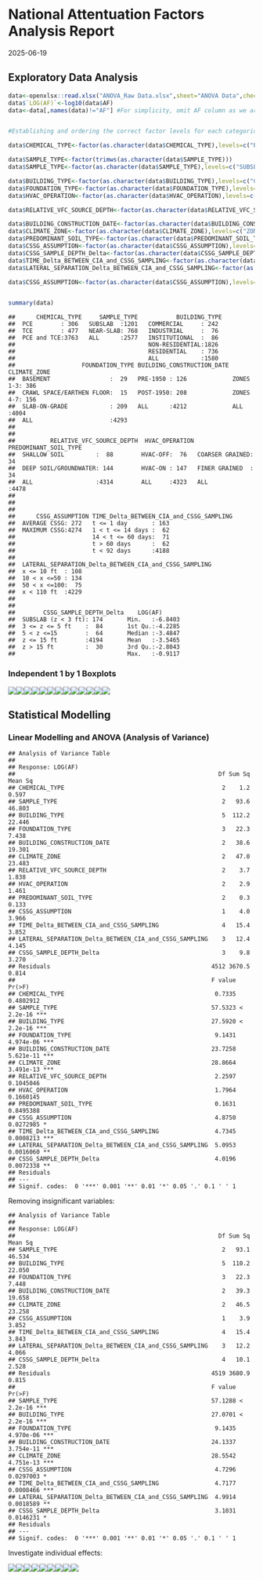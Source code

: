 National Attentuation Factors Analysis Report
================
2025-06-19

## Exploratory Data Analysis

``` r
data<-openxlsx::read.xlsx("ANOVA_Raw Data.xlsx",sheet="ANOVA Data",check.names=FALSE,sep.names = "_")
data$`LOG(AF)`<-log10(data$AF)
data<-data[,names(data)!="AF"] #For simplicity, omit AF column as we are modelling log_10(AF).


#Establishing and ordering the correct factor levels for each categorical variable. 

data$CHEMICAL_TYPE<-factor(as.character(data$CHEMICAL_TYPE),levels=c("PCE","TCE","PCE and TCE"))

data$SAMPLE_TYPE<-factor(trimws(as.character(data$SAMPLE_TYPE)))
data$SAMPLE_TYPE<-factor(as.character(data$SAMPLE_TYPE),levels=c("SUBSLAB","NEAR-SLAB","ALL"))

data$BUILDING_TYPE<-factor(as.character(data$BUILDING_TYPE),levels=c("COMMERCIAL","INDUSTRIAL","INSTITUTIONAL","NON-RESIDENTIAL","RESIDENTIAL","ALL"))
data$FOUNDATION_TYPE<-factor(as.character(data$FOUNDATION_TYPE),levels=c("BASEMENT","CRAWL SPACE/EARTHEN FLOOR","SLAB-ON-GRADE","ALL"))
data$HVAC_OPERATION<-factor(as.character(data$HVAC_OPERATION),levels=c("HVAC-OFF","HVAC-ON","ALL"))

data$RELATIVE_VFC_SOURCE_DEPTH<-factor(as.character(data$RELATIVE_VFC_SOURCE_DEPTH),levels=c("SHALLOW SOIL","DEEP SOIL/GROUNDWATER","ALL"))

data$BUILDING_CONSTRUCTION_DATE<-factor(as.character(data$BUILDING_CONSTRUCTION_DATE),levels=c("PRE-1950","POST-1950","ALL"))
data$CLIMATE_ZONE<-factor(as.character(data$CLIMATE_ZONE),levels=c("ZONES 1-3","ZONES 4-7","ALL"))
data$PREDOMINANT_SOIL_TYPE<-factor(as.character(data$PREDOMINANT_SOIL_TYPE),levels=c("COARSER GRAINED","FINER GRAINED","ALL"))
data$CSSG_ASSUMPTION<-factor(as.character(data$CSSG_ASSUMPTION),levels=c("AVERAGE CSSG","MAXIMUM CSSG"))
data$CSSG_SAMPLE_DEPTH_Delta<-factor(as.character(data$CSSG_SAMPLE_DEPTH_Delta),levels=c("SUBSLAB (z < 3 ft)","3 <= z <= 5 ft","5 < z <=15","z <= 15 ft","z > 15 ft"))
data$TIME_Delta_BETWEEN_CIA_and_CSSG_SAMPLING<-factor(as.character(data$TIME_Delta_BETWEEN_CIA_and_CSSG_SAMPLING),levels=c("t <= 1 day","1 < t <= 14 days","14 < t <= 60 days","t > 60 days","t < 92 days"))
data$LATERAL_SEPARATION_Delta_BETWEEN_CIA_and_CSSG_SAMPLING<-factor(as.character(data$LATERAL_SEPARATION_Delta_BETWEEN_CIA_and_CSSG_SAMPLING),levels=c("x <= 10 ft","10 < x <=50","50 < x <=100","x < 110 ft"))

data$CSSG_ASSUMPTION<-factor(as.character(data$CSSG_ASSUMPTION),levels=c("AVERAGE CSSG","MAXIMUM CSSG"))


summary(data)
```

    ##      CHEMICAL_TYPE     SAMPLE_TYPE           BUILDING_TYPE 
    ##  PCE        : 306   SUBSLAB  :1201   COMMERCIAL     : 242  
    ##  TCE        : 477   NEAR-SLAB: 768   INDUSTRIAL     :  76  
    ##  PCE and TCE:3763   ALL      :2577   INSTITUTIONAL  :  86  
    ##                                      NON-RESIDENTIAL:1826  
    ##                                      RESIDENTIAL    : 736  
    ##                                      ALL            :1580  
    ##                   FOUNDATION_TYPE BUILDING_CONSTRUCTION_DATE    CLIMATE_ZONE 
    ##  BASEMENT                 :  29   PRE-1950 : 126             ZONES 1-3: 386  
    ##  CRAWL SPACE/EARTHEN FLOOR:  15   POST-1950: 208             ZONES 4-7: 156  
    ##  SLAB-ON-GRADE            : 209   ALL      :4212             ALL      :4004  
    ##  ALL                      :4293                                              
    ##                                                                              
    ##                                                                              
    ##          RELATIVE_VFC_SOURCE_DEPTH  HVAC_OPERATION     PREDOMINANT_SOIL_TYPE
    ##  SHALLOW SOIL         :  88        HVAC-OFF:  76   COARSER GRAINED:  34     
    ##  DEEP SOIL/GROUNDWATER: 144        HVAC-ON : 147   FINER GRAINED  :  34     
    ##  ALL                  :4314        ALL     :4323   ALL            :4478     
    ##                                                                             
    ##                                                                             
    ##                                                                             
    ##      CSSG_ASSUMPTION TIME_Delta_BETWEEN_CIA_and_CSSG_SAMPLING
    ##  AVERAGE CSSG: 272   t <= 1 day       : 163                  
    ##  MAXIMUM CSSG:4274   1 < t <= 14 days :  62                  
    ##                      14 < t <= 60 days:  71                  
    ##                      t > 60 days      :  62                  
    ##                      t < 92 days      :4188                  
    ##                                                              
    ##  LATERAL_SEPARATION_Delta_BETWEEN_CIA_and_CSSG_SAMPLING
    ##  x <= 10 ft  : 108                                     
    ##  10 < x <=50 : 134                                     
    ##  50 < x <=100:  75                                     
    ##  x < 110 ft  :4229                                     
    ##                                                        
    ##                                                        
    ##        CSSG_SAMPLE_DEPTH_Delta    LOG(AF)       
    ##  SUBSLAB (z < 3 ft): 174       Min.   :-6.8403  
    ##  3 <= z <= 5 ft    :  84       1st Qu.:-4.2285  
    ##  5 < z <=15        :  64       Median :-3.4847  
    ##  z <= 15 ft        :4194       Mean   :-3.5465  
    ##  z > 15 ft         :  30       3rd Qu.:-2.8043  
    ##                                Max.   :-0.9117

### Independent 1 by 1 Boxplots

![](NAF_Analysis_Report_files/figure-gfm/boxplot-1.png)<!-- -->![](NAF_Analysis_Report_files/figure-gfm/boxplot-2.png)<!-- -->![](NAF_Analysis_Report_files/figure-gfm/boxplot-3.png)<!-- -->![](NAF_Analysis_Report_files/figure-gfm/boxplot-4.png)<!-- -->![](NAF_Analysis_Report_files/figure-gfm/boxplot-5.png)<!-- -->![](NAF_Analysis_Report_files/figure-gfm/boxplot-6.png)<!-- -->![](NAF_Analysis_Report_files/figure-gfm/boxplot-7.png)<!-- -->![](NAF_Analysis_Report_files/figure-gfm/boxplot-8.png)<!-- -->![](NAF_Analysis_Report_files/figure-gfm/boxplot-9.png)<!-- -->![](NAF_Analysis_Report_files/figure-gfm/boxplot-10.png)<!-- -->![](NAF_Analysis_Report_files/figure-gfm/boxplot-11.png)<!-- -->![](NAF_Analysis_Report_files/figure-gfm/boxplot-12.png)<!-- -->![](NAF_Analysis_Report_files/figure-gfm/boxplot-13.png)<!-- -->

## Statistical Modelling

### Linear Modelling and ANOVA (Analysis of Variance)

    ## Analysis of Variance Table
    ## 
    ## Response: LOG(AF)
    ##                                                          Df Sum Sq Mean Sq
    ## CHEMICAL_TYPE                                             2    1.2   0.597
    ## SAMPLE_TYPE                                               2   93.6  46.803
    ## BUILDING_TYPE                                             5  112.2  22.446
    ## FOUNDATION_TYPE                                           3   22.3   7.438
    ## BUILDING_CONSTRUCTION_DATE                                2   38.6  19.301
    ## CLIMATE_ZONE                                              2   47.0  23.483
    ## RELATIVE_VFC_SOURCE_DEPTH                                 2    3.7   1.838
    ## HVAC_OPERATION                                            2    2.9   1.461
    ## PREDOMINANT_SOIL_TYPE                                     2    0.3   0.133
    ## CSSG_ASSUMPTION                                           1    4.0   3.966
    ## TIME_Delta_BETWEEN_CIA_and_CSSG_SAMPLING                  4   15.4   3.852
    ## LATERAL_SEPARATION_Delta_BETWEEN_CIA_and_CSSG_SAMPLING    3   12.4   4.145
    ## CSSG_SAMPLE_DEPTH_Delta                                   3    9.8   3.270
    ## Residuals                                              4512 3670.5   0.814
    ##                                                        F value    Pr(>F)    
    ## CHEMICAL_TYPE                                           0.7335 0.4802912    
    ## SAMPLE_TYPE                                            57.5323 < 2.2e-16 ***
    ## BUILDING_TYPE                                          27.5920 < 2.2e-16 ***
    ## FOUNDATION_TYPE                                         9.1431 4.974e-06 ***
    ## BUILDING_CONSTRUCTION_DATE                             23.7258 5.621e-11 ***
    ## CLIMATE_ZONE                                           28.8664 3.491e-13 ***
    ## RELATIVE_VFC_SOURCE_DEPTH                               2.2597 0.1045046    
    ## HVAC_OPERATION                                          1.7964 0.1660145    
    ## PREDOMINANT_SOIL_TYPE                                   0.1631 0.8495388    
    ## CSSG_ASSUMPTION                                         4.8750 0.0272985 *  
    ## TIME_Delta_BETWEEN_CIA_and_CSSG_SAMPLING                4.7345 0.0008213 ***
    ## LATERAL_SEPARATION_Delta_BETWEEN_CIA_and_CSSG_SAMPLING  5.0953 0.0016060 ** 
    ## CSSG_SAMPLE_DEPTH_Delta                                 4.0196 0.0072338 ** 
    ## Residuals                                                                   
    ## ---
    ## Signif. codes:  0 '***' 0.001 '**' 0.01 '*' 0.05 '.' 0.1 ' ' 1

Removing insignificant variables:

    ## Analysis of Variance Table
    ## 
    ## Response: LOG(AF)
    ##                                                          Df Sum Sq Mean Sq
    ## SAMPLE_TYPE                                               2   93.1  46.534
    ## BUILDING_TYPE                                             5  110.2  22.050
    ## FOUNDATION_TYPE                                           3   22.3   7.448
    ## BUILDING_CONSTRUCTION_DATE                                2   39.3  19.658
    ## CLIMATE_ZONE                                              2   46.5  23.258
    ## CSSG_ASSUMPTION                                           1    3.9   3.852
    ## TIME_Delta_BETWEEN_CIA_and_CSSG_SAMPLING                  4   15.4   3.843
    ## LATERAL_SEPARATION_Delta_BETWEEN_CIA_and_CSSG_SAMPLING    3   12.2   4.066
    ## CSSG_SAMPLE_DEPTH_Delta                                   4   10.1   2.528
    ## Residuals                                              4519 3680.9   0.815
    ##                                                        F value    Pr(>F)    
    ## SAMPLE_TYPE                                            57.1288 < 2.2e-16 ***
    ## BUILDING_TYPE                                          27.0701 < 2.2e-16 ***
    ## FOUNDATION_TYPE                                         9.1435 4.970e-06 ***
    ## BUILDING_CONSTRUCTION_DATE                             24.1337 3.754e-11 ***
    ## CLIMATE_ZONE                                           28.5542 4.751e-13 ***
    ## CSSG_ASSUMPTION                                         4.7296 0.0297003 *  
    ## TIME_Delta_BETWEEN_CIA_and_CSSG_SAMPLING                4.7177 0.0008466 ***
    ## LATERAL_SEPARATION_Delta_BETWEEN_CIA_and_CSSG_SAMPLING  4.9914 0.0018589 ** 
    ## CSSG_SAMPLE_DEPTH_Delta                                 3.1031 0.0146231 *  
    ## Residuals                                                                   
    ## ---
    ## Signif. codes:  0 '***' 0.001 '**' 0.01 '*' 0.05 '.' 0.1 ' ' 1

Investigate individual effects:

![](NAF_Analysis_Report_files/figure-gfm/Stamod4-1.png)<!-- -->![](NAF_Analysis_Report_files/figure-gfm/Stamod4-2.png)<!-- -->![](NAF_Analysis_Report_files/figure-gfm/Stamod4-3.png)<!-- -->![](NAF_Analysis_Report_files/figure-gfm/Stamod4-4.png)<!-- -->![](NAF_Analysis_Report_files/figure-gfm/Stamod4-5.png)<!-- -->![](NAF_Analysis_Report_files/figure-gfm/Stamod4-6.png)<!-- -->![](NAF_Analysis_Report_files/figure-gfm/Stamod4-7.png)<!-- -->![](NAF_Analysis_Report_files/figure-gfm/Stamod4-8.png)<!-- -->![](NAF_Analysis_Report_files/figure-gfm/Stamod4-9.png)<!-- -->
